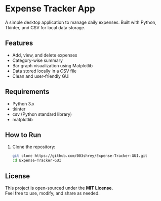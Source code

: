 # Expense Tracker App

A simple desktop application to manage daily expenses. Built with Python, Tkinter, and CSV for local data storage.

## Features

- Add, view, and delete expenses
- Category-wise summary
- Bar graph visualization using Matplotlib
- Data stored locally in a CSV file
- Clean and user-friendly GUI

## Requirements

- Python 3.x
- tkinter
- csv (Python standard library)
- matplotlib

## How to Run

1. Clone the repository:
   ```bash
   git clone https://github.com/003shrey/Expense-Tracker-GUI.git
   cd Expense-Tracker-GUI


## License

This project is open-sourced under the **MIT License**.  
Feel free to use, modify, and share as needed.
